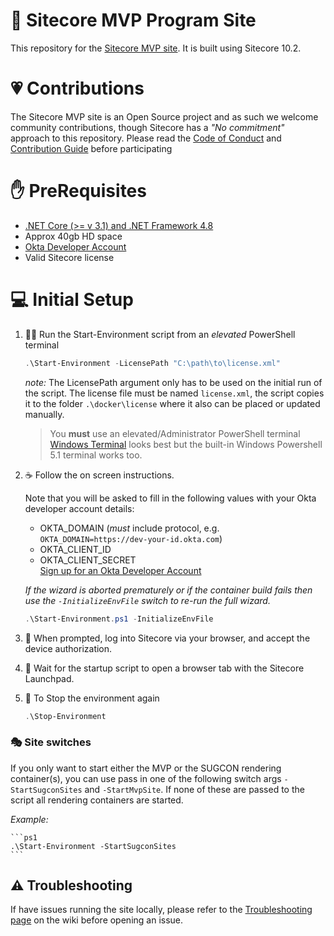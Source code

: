 # 🥇 Sitecore MVP Program Site

This repository for the [Sitecore MVP site](https://mvp.sitecore.com). It is built using Sitecore 10.2.

# 💗 Contributions

The Sitecore MVP site is an Open Source project and as such we welcome community contributions, though Sitecore has a _"No commitment"_ approach to this repository.  Please read the [Code of Conduct](./CODE_OF_CONDUCT.md) and [Contribution Guide](./CONTRIBUTING.md) before participating

# ✋ PreRequisites
- [.NET Core (>= v 3.1) and .NET Framework 4.8](https://dotnet.microsoft.com/download)
- Approx 40gb HD space
- [Okta Developer Account](https://developer.okta.com/signup/)
- Valid Sitecore license
# 💻 Initial Setup

1. 🏃‍♂️ Run the Start-Environment script from an _elevated_ PowerShell terminal 

    ```ps1
    .\Start-Environment -LicensePath "C:\path\to\license.xml"
    ```
   _note:_ The LicensePath argument only has to be used on the initial run of the script. The license file must be named `license.xml`, the script copies it to the folder `.\docker\license` where it also can be placed or updated manually.  

   > You **must** use an elevated/Administrator PowerShell terminal  
   > [Windows Terminal](https://github.com/microsoft/terminal/releases) looks best but the built-in Windows Powershell 5.1 terminal works too.

2. ☕ Follow the on screen instructions.  

   Note that you will be asked to fill in the following values with your Okta developer account details:
      - OKTA_DOMAIN (*must* include protocol, e.g. `OKTA_DOMAIN=https://dev-your-id.okta.com`)
      - OKTA_CLIENT_ID
      - OKTA_CLIENT_SECRET  
   [Sign up for an Okta Developer Account](https://developer.okta.com/signup/)

   _If the wizard is aborted prematurely or if the container build fails then use the `-InitializeEnvFile` switch to re-run the full wizard._

    ```ps1
    .\Start-Environment.ps1 -InitializeEnvFile
    ```  

3. 🔑 When prompted, log into Sitecore via your browser, and accept the device authorization.  

4. 🚀 Wait for the startup script to open a browser tab with the Sitecore Launchpad.  

5. 🛑 To Stop the environment again  
   
   ```ps1
   .\Stop-Environment
   ```  

### 🎭 Site switches

If you only want to start either the MVP or the SUGCON rendering container(s), you can use pass in one of the following switch args `-StartSugconSites` and `-StartMvpSite`. If none of these are passed to the script all rendering containers are started.

_Example:_

    ```ps1
    .\Start-Environment -StartSugconSites
    ```  

## ⚠️ Troubleshooting

If have issues running the site locally, please refer to the [Troubleshooting page](https://github.com/Sitecore/MVP-Site/wiki/Troubleshooting) on the wiki before opening an issue.
